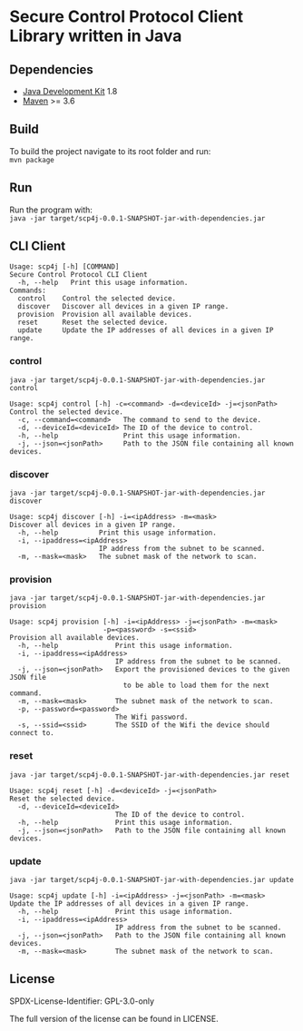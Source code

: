 # Secure Control Protocol Client Library written in Java

## Dependencies

- [Java Development Kit](https://openjdk.java.net/ "OpenJDK") 1.8
- [Maven](https://maven.apache.org/ "Apache Maven") >= 3.6

## Build

To build the project navigate to its root folder and run:  
`mvn package`

## Run

Run the program with:  
`java -jar target/scp4j-0.0.1-SNAPSHOT-jar-with-dependencies.jar`

## CLI Client

``` lang-none
Usage: scp4j [-h] [COMMAND]
Secure Control Protocol CLI Client
  -h, --help   Print this usage information.
Commands:
  control    Control the selected device.
  discover   Discover all devices in a given IP range.
  provision  Provision all available devices.
  reset      Reset the selected device.
  update     Update the IP addresses of all devices in a given IP range.
```

### control

`java -jar target/scp4j-0.0.1-SNAPSHOT-jar-with-dependencies.jar control`
``` lang-none
Usage: scp4j control [-h] -c=<command> -d=<deviceId> -j=<jsonPath>
Control the selected device.
  -c, --command=<command>   The command to send to the device.
  -d, --deviceId=<deviceId> The ID of the device to control.
  -h, --help                Print this usage information.
  -j, --json=<jsonPath>     Path to the JSON file containing all known devices.
```

### discover

`java -jar target/scp4j-0.0.1-SNAPSHOT-jar-with-dependencies.jar discover`
``` lang-none
Usage: scp4j discover [-h] -i=<ipAddress> -m=<mask>
Discover all devices in a given IP range.
  -h, --help          Print this usage information.
  -i, --ipaddress=<ipAddress>
                      IP address from the subnet to be scanned.
  -m, --mask=<mask>   The subnet mask of the network to scan.
```

### provision

`java -jar target/scp4j-0.0.1-SNAPSHOT-jar-with-dependencies.jar provision`
``` lang-none
Usage: scp4j provision [-h] -i=<ipAddress> -j=<jsonPath> -m=<mask>
                       -p=<password> -s=<ssid>
Provision all available devices.
  -h, --help              Print this usage information.
  -i, --ipaddress=<ipAddress>
                          IP address from the subnet to be scanned.
  -j, --json=<jsonPath>   Export the provisioned devices to the given JSON file
                            to be able to load them for the next command.
  -m, --mask=<mask>       The subnet mask of the network to scan.
  -p, --password=<password>
                          The Wifi password.
  -s, --ssid=<ssid>       The SSID of the Wifi the device should connect to.
```

### reset

`java -jar target/scp4j-0.0.1-SNAPSHOT-jar-with-dependencies.jar reset`
``` lang-none
Usage: scp4j reset [-h] -d=<deviceId> -j=<jsonPath>
Reset the selected device.
  -d, --deviceId=<deviceId>
                          The ID of the device to control.
  -h, --help              Print this usage information.
  -j, --json=<jsonPath>   Path to the JSON file containing all known devices.
```

### update

`java -jar target/scp4j-0.0.1-SNAPSHOT-jar-with-dependencies.jar update`
``` lang-none
Usage: scp4j update [-h] -i=<ipAddress> -j=<jsonPath> -m=<mask>
Update the IP addresses of all devices in a given IP range.
  -h, --help              Print this usage information.
  -i, --ipaddress=<ipAddress>
                          IP address from the subnet to be scanned.
  -j, --json=<jsonPath>   Path to the JSON file containing all known devices.
  -m, --mask=<mask>       The subnet mask of the network to scan.
```

## License
SPDX-License-Identifier: GPL-3.0-only

The full version of the license can be found in LICENSE.